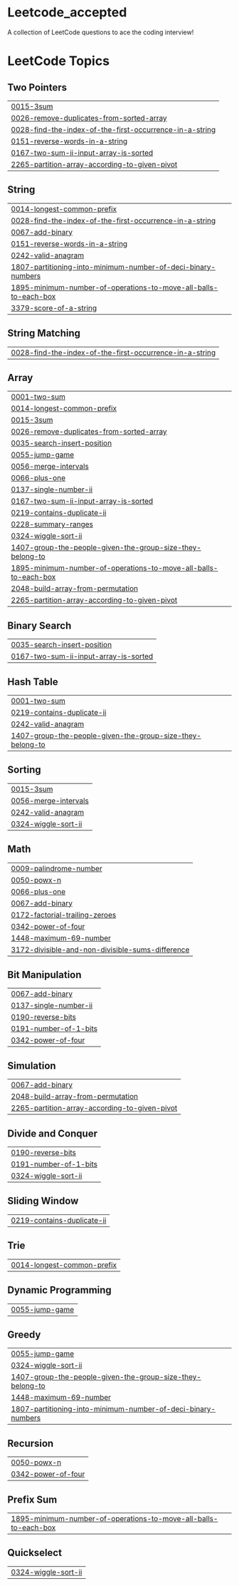 # Leetcode_accepted
A collection of LeetCode questions to ace the coding interview!

<!---LeetCode Topics Start-->
# LeetCode Topics
## Two Pointers
|  |
| ------- |
| [0015-3sum](https://github.com/Mridu20/Leetcode_accepted/tree/master/0015-3sum) |
| [0026-remove-duplicates-from-sorted-array](https://github.com/Mridu20/Leetcode_accepted/tree/master/0026-remove-duplicates-from-sorted-array) |
| [0028-find-the-index-of-the-first-occurrence-in-a-string](https://github.com/Mridu20/Leetcode_accepted/tree/master/0028-find-the-index-of-the-first-occurrence-in-a-string) |
| [0151-reverse-words-in-a-string](https://github.com/Mridu20/Leetcode_accepted/tree/master/0151-reverse-words-in-a-string) |
| [0167-two-sum-ii-input-array-is-sorted](https://github.com/Mridu20/Leetcode_accepted/tree/master/0167-two-sum-ii-input-array-is-sorted) |
| [2265-partition-array-according-to-given-pivot](https://github.com/Mridu20/Leetcode_accepted/tree/master/2265-partition-array-according-to-given-pivot) |
## String
|  |
| ------- |
| [0014-longest-common-prefix](https://github.com/Mridu20/Leetcode_accepted/tree/master/0014-longest-common-prefix) |
| [0028-find-the-index-of-the-first-occurrence-in-a-string](https://github.com/Mridu20/Leetcode_accepted/tree/master/0028-find-the-index-of-the-first-occurrence-in-a-string) |
| [0067-add-binary](https://github.com/Mridu20/Leetcode_accepted/tree/master/0067-add-binary) |
| [0151-reverse-words-in-a-string](https://github.com/Mridu20/Leetcode_accepted/tree/master/0151-reverse-words-in-a-string) |
| [0242-valid-anagram](https://github.com/Mridu20/Leetcode_accepted/tree/master/0242-valid-anagram) |
| [1807-partitioning-into-minimum-number-of-deci-binary-numbers](https://github.com/Mridu20/Leetcode_accepted/tree/master/1807-partitioning-into-minimum-number-of-deci-binary-numbers) |
| [1895-minimum-number-of-operations-to-move-all-balls-to-each-box](https://github.com/Mridu20/Leetcode_accepted/tree/master/1895-minimum-number-of-operations-to-move-all-balls-to-each-box) |
| [3379-score-of-a-string](https://github.com/Mridu20/Leetcode_accepted/tree/master/3379-score-of-a-string) |
## String Matching
|  |
| ------- |
| [0028-find-the-index-of-the-first-occurrence-in-a-string](https://github.com/Mridu20/Leetcode_accepted/tree/master/0028-find-the-index-of-the-first-occurrence-in-a-string) |
## Array
|  |
| ------- |
| [0001-two-sum](https://github.com/Mridu20/Leetcode_accepted/tree/master/0001-two-sum) |
| [0014-longest-common-prefix](https://github.com/Mridu20/Leetcode_accepted/tree/master/0014-longest-common-prefix) |
| [0015-3sum](https://github.com/Mridu20/Leetcode_accepted/tree/master/0015-3sum) |
| [0026-remove-duplicates-from-sorted-array](https://github.com/Mridu20/Leetcode_accepted/tree/master/0026-remove-duplicates-from-sorted-array) |
| [0035-search-insert-position](https://github.com/Mridu20/Leetcode_accepted/tree/master/0035-search-insert-position) |
| [0055-jump-game](https://github.com/Mridu20/Leetcode_accepted/tree/master/0055-jump-game) |
| [0056-merge-intervals](https://github.com/Mridu20/Leetcode_accepted/tree/master/0056-merge-intervals) |
| [0066-plus-one](https://github.com/Mridu20/Leetcode_accepted/tree/master/0066-plus-one) |
| [0137-single-number-ii](https://github.com/Mridu20/Leetcode_accepted/tree/master/0137-single-number-ii) |
| [0167-two-sum-ii-input-array-is-sorted](https://github.com/Mridu20/Leetcode_accepted/tree/master/0167-two-sum-ii-input-array-is-sorted) |
| [0219-contains-duplicate-ii](https://github.com/Mridu20/Leetcode_accepted/tree/master/0219-contains-duplicate-ii) |
| [0228-summary-ranges](https://github.com/Mridu20/Leetcode_accepted/tree/master/0228-summary-ranges) |
| [0324-wiggle-sort-ii](https://github.com/Mridu20/Leetcode_accepted/tree/master/0324-wiggle-sort-ii) |
| [1407-group-the-people-given-the-group-size-they-belong-to](https://github.com/Mridu20/Leetcode_accepted/tree/master/1407-group-the-people-given-the-group-size-they-belong-to) |
| [1895-minimum-number-of-operations-to-move-all-balls-to-each-box](https://github.com/Mridu20/Leetcode_accepted/tree/master/1895-minimum-number-of-operations-to-move-all-balls-to-each-box) |
| [2048-build-array-from-permutation](https://github.com/Mridu20/Leetcode_accepted/tree/master/2048-build-array-from-permutation) |
| [2265-partition-array-according-to-given-pivot](https://github.com/Mridu20/Leetcode_accepted/tree/master/2265-partition-array-according-to-given-pivot) |
## Binary Search
|  |
| ------- |
| [0035-search-insert-position](https://github.com/Mridu20/Leetcode_accepted/tree/master/0035-search-insert-position) |
| [0167-two-sum-ii-input-array-is-sorted](https://github.com/Mridu20/Leetcode_accepted/tree/master/0167-two-sum-ii-input-array-is-sorted) |
## Hash Table
|  |
| ------- |
| [0001-two-sum](https://github.com/Mridu20/Leetcode_accepted/tree/master/0001-two-sum) |
| [0219-contains-duplicate-ii](https://github.com/Mridu20/Leetcode_accepted/tree/master/0219-contains-duplicate-ii) |
| [0242-valid-anagram](https://github.com/Mridu20/Leetcode_accepted/tree/master/0242-valid-anagram) |
| [1407-group-the-people-given-the-group-size-they-belong-to](https://github.com/Mridu20/Leetcode_accepted/tree/master/1407-group-the-people-given-the-group-size-they-belong-to) |
## Sorting
|  |
| ------- |
| [0015-3sum](https://github.com/Mridu20/Leetcode_accepted/tree/master/0015-3sum) |
| [0056-merge-intervals](https://github.com/Mridu20/Leetcode_accepted/tree/master/0056-merge-intervals) |
| [0242-valid-anagram](https://github.com/Mridu20/Leetcode_accepted/tree/master/0242-valid-anagram) |
| [0324-wiggle-sort-ii](https://github.com/Mridu20/Leetcode_accepted/tree/master/0324-wiggle-sort-ii) |
## Math
|  |
| ------- |
| [0009-palindrome-number](https://github.com/Mridu20/Leetcode_accepted/tree/master/0009-palindrome-number) |
| [0050-powx-n](https://github.com/Mridu20/Leetcode_accepted/tree/master/0050-powx-n) |
| [0066-plus-one](https://github.com/Mridu20/Leetcode_accepted/tree/master/0066-plus-one) |
| [0067-add-binary](https://github.com/Mridu20/Leetcode_accepted/tree/master/0067-add-binary) |
| [0172-factorial-trailing-zeroes](https://github.com/Mridu20/Leetcode_accepted/tree/master/0172-factorial-trailing-zeroes) |
| [0342-power-of-four](https://github.com/Mridu20/Leetcode_accepted/tree/master/0342-power-of-four) |
| [1448-maximum-69-number](https://github.com/Mridu20/Leetcode_accepted/tree/master/1448-maximum-69-number) |
| [3172-divisible-and-non-divisible-sums-difference](https://github.com/Mridu20/Leetcode_accepted/tree/master/3172-divisible-and-non-divisible-sums-difference) |
## Bit Manipulation
|  |
| ------- |
| [0067-add-binary](https://github.com/Mridu20/Leetcode_accepted/tree/master/0067-add-binary) |
| [0137-single-number-ii](https://github.com/Mridu20/Leetcode_accepted/tree/master/0137-single-number-ii) |
| [0190-reverse-bits](https://github.com/Mridu20/Leetcode_accepted/tree/master/0190-reverse-bits) |
| [0191-number-of-1-bits](https://github.com/Mridu20/Leetcode_accepted/tree/master/0191-number-of-1-bits) |
| [0342-power-of-four](https://github.com/Mridu20/Leetcode_accepted/tree/master/0342-power-of-four) |
## Simulation
|  |
| ------- |
| [0067-add-binary](https://github.com/Mridu20/Leetcode_accepted/tree/master/0067-add-binary) |
| [2048-build-array-from-permutation](https://github.com/Mridu20/Leetcode_accepted/tree/master/2048-build-array-from-permutation) |
| [2265-partition-array-according-to-given-pivot](https://github.com/Mridu20/Leetcode_accepted/tree/master/2265-partition-array-according-to-given-pivot) |
## Divide and Conquer
|  |
| ------- |
| [0190-reverse-bits](https://github.com/Mridu20/Leetcode_accepted/tree/master/0190-reverse-bits) |
| [0191-number-of-1-bits](https://github.com/Mridu20/Leetcode_accepted/tree/master/0191-number-of-1-bits) |
| [0324-wiggle-sort-ii](https://github.com/Mridu20/Leetcode_accepted/tree/master/0324-wiggle-sort-ii) |
## Sliding Window
|  |
| ------- |
| [0219-contains-duplicate-ii](https://github.com/Mridu20/Leetcode_accepted/tree/master/0219-contains-duplicate-ii) |
## Trie
|  |
| ------- |
| [0014-longest-common-prefix](https://github.com/Mridu20/Leetcode_accepted/tree/master/0014-longest-common-prefix) |
## Dynamic Programming
|  |
| ------- |
| [0055-jump-game](https://github.com/Mridu20/Leetcode_accepted/tree/master/0055-jump-game) |
## Greedy
|  |
| ------- |
| [0055-jump-game](https://github.com/Mridu20/Leetcode_accepted/tree/master/0055-jump-game) |
| [0324-wiggle-sort-ii](https://github.com/Mridu20/Leetcode_accepted/tree/master/0324-wiggle-sort-ii) |
| [1407-group-the-people-given-the-group-size-they-belong-to](https://github.com/Mridu20/Leetcode_accepted/tree/master/1407-group-the-people-given-the-group-size-they-belong-to) |
| [1448-maximum-69-number](https://github.com/Mridu20/Leetcode_accepted/tree/master/1448-maximum-69-number) |
| [1807-partitioning-into-minimum-number-of-deci-binary-numbers](https://github.com/Mridu20/Leetcode_accepted/tree/master/1807-partitioning-into-minimum-number-of-deci-binary-numbers) |
## Recursion
|  |
| ------- |
| [0050-powx-n](https://github.com/Mridu20/Leetcode_accepted/tree/master/0050-powx-n) |
| [0342-power-of-four](https://github.com/Mridu20/Leetcode_accepted/tree/master/0342-power-of-four) |
## Prefix Sum
|  |
| ------- |
| [1895-minimum-number-of-operations-to-move-all-balls-to-each-box](https://github.com/Mridu20/Leetcode_accepted/tree/master/1895-minimum-number-of-operations-to-move-all-balls-to-each-box) |
## Quickselect
|  |
| ------- |
| [0324-wiggle-sort-ii](https://github.com/Mridu20/Leetcode_accepted/tree/master/0324-wiggle-sort-ii) |
<!---LeetCode Topics End-->
